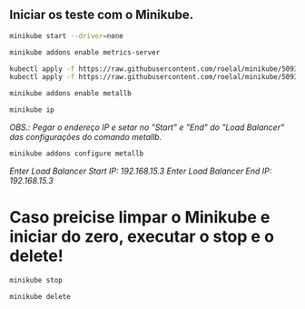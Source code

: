 ## Iniciar os teste com o Minikube.

```bash
minikube start --driver=none
```

```bash
minikube addons enable metrics-server
```

```bash
kubectl apply -f https://raw.githubusercontent.com/roelal/minikube/5093d8b21c0931a6c63fa448538761b4bf100ee0/deploy/addons/ingress/ingress-rc.yaml
kubectl apply -f https://raw.githubusercontent.com/roelal/minikube/5093d8b21c0931a6c63fa448538761b4bf100ee0/deploy/addons/ingress/ingress-svc.yaml
```

```bash
minikube addons enable metallb
```

```bash
minikube ip
```

*OBS.: Pegar o endereço IP e setar no "Start" e "End" do "Load Balancer" das configurações do comando metallb.*

```bash
minikube addons configure metallb
```

*Enter Load Balancer Start IP: 192.168.15.3*
*Enter Load Balancer End IP: 192.168.15.3*


# Caso preicise limpar o Minikube e iniciar do zero, executar o stop e o delete!

```bash
minikube stop
```

```bash
minikube delete
```
